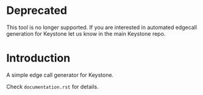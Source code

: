 # Deprecated
This tool is no longer supported. If you are interested in automated edgecall generation for Keystone let us know in the main Keystone repo.

# Introduction
A simple edge call generator for Keystone.

Check `documentation.rst` for details.


